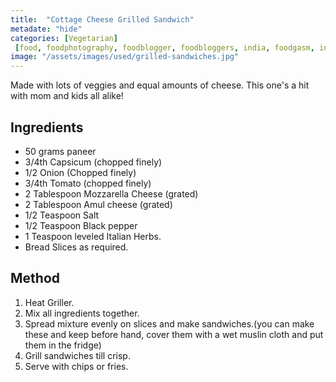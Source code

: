 ```yaml
---
title:  "Cottage Cheese Grilled Sandwich"
metadate: "hide"
categories: [Vegetarian]
 [food, foodphotography, foodblogger, foodbloggers, india, foodgasm, indianfood, love, foodcoma, foodporn,indiancooking, indianrecipe, foodlovers, indianfood, indianfoodbloggers, foodiesofinstagram, foodlove, indian, indiancouple, eatlocal, eathealthy, eatwell, desifood, trending, tasty, taste, yummyinmytummy, foodie, instafood, instafoodie, foodstagram, instagood, passionatepaprika, foodblog, easy, indian, recipe, mothersrecipe, cooking, easycooking, easyrecipe, simple, simplefood, snacks, sandwich, paneer, cheese ]
image: "/assets/images/used/grilled-sandwiches.jpg"
---
```


Made with lots of veggies and equal amounts of cheese. This one's a hit with mom and kids all alike! 

## Ingredients

- 50 grams paneer
- 3/4th Capsicum (chopped finely)
- 1/2 Onion (Chopped finely)
- 3/4th Tomato (chopped finely)
- 2 Tablespoon Mozzarella Cheese (grated)
- 2 Tablespoon Amul cheese (grated)
- 1/2 Teaspoon Salt
- 1/2 Teaspoon Black pepper
- 1 Teaspoon leveled Italian Herbs.
- Bread Slices as required.

## Method

1.  Heat Griller.
2. Mix all ingredients together.
3. Spread mixture evenly on slices and make sandwiches.(you can make these and keep before hand, cover them with a wet muslin cloth and put them in the fridge)
4. Grill sandwiches till crisp. 
5. Serve with chips or fries. 

